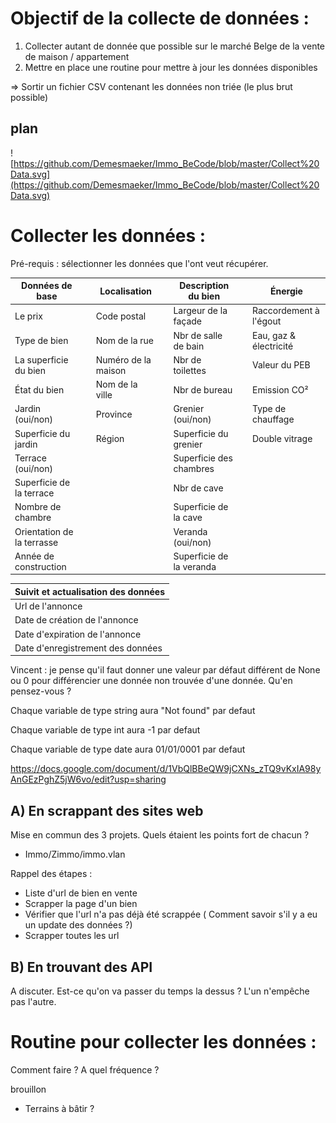 
# Objectif de la collecte de données : 

  1) Collecter autant de donnée que possible sur le marché Belge de la vente de maison / appartement
  2) Mettre en place une routine pour mettre à jour les données disponibles

=> Sortir un fichier CSV contenant les données non triée (le plus brut possible)

## plan

![https://github.com/Demesmaeker/Immo_BeCode/blob/master/Collect%20Data.svg](https://github.com/Demesmaeker/Immo_BeCode/blob/master/Collect%20Data.svg)


# Collecter les données :

Pré-requis : sélectionner les données que l'ont veut récupérer.

| Données de base  | | Localisation|| Description du bien || Énergie| 
| ------------- |-------------|-------------|-------------|------------- |-------------|-------------| 
|Le prix|| Code postal|| Largeur de la façade ||Raccordement à l'égout| 
|Type de bien|| Nom de la rue || Nbr de salle de bain ||Eau, gaz & électricité| 
|La superficie du bien|| Numéro de la maison|| Nbr de toilettes ||Valeur du PEB| 
|État du bien|| Nom de la ville|| Nbr de bureau||Emission CO²| 
|Jardin (oui/non)|| Province|| Grenier (oui/non)||Type de chauffage| 
|Superficie du jardin|| Région|| Superficie du grenier ||Double vitrage| 
|Terrace (oui/non)|||| Superficie des chambres||| 
|Superficie de la terrace|||| Nbr de cave||| 
|Nombre de chambre||||Superficie de la cave ||| 
|Orientation de la terrasse||||Veranda (oui/non)|
| Année de construction | |||Superficie de la veranda|

| Suivit et actualisation des données |
| ------------- |
| Url de l'annonce |
| Date de création de l'annonce |
| Date d'expiration de l'annonce |
| Date d'enregistrement des données  |

Vincent : je pense qu'il faut donner une valeur par défaut différent de None ou 0 pour différencier une donnée non trouvée d'une donnée.
Qu'en pensez-vous ?

Chaque variable de type string aura "Not found" par defaut

Chaque variable de type int aura -1 par defaut

Chaque variable de type date aura 01/01/0001 par defaut

https://docs.google.com/document/d/1VbQlBBeQW9jCXNs_zTQ9vKxIA98yAnGEzPghZ5jW6vo/edit?usp=sharing

## A) En scrappant des sites web

Mise en commun des 3 projets. Quels étaient les points fort de chacun ?

  - Immo/Zimmo/immo.vlan

Rappel des étapes :

- Liste d'url de bien en vente
- Scrapper la page d'un bien
- Vérifier que l'url n'a pas déjà été scrappée ( Comment savoir s'il y a eu un update des données ?)
- Scrapper toutes les url

## B) En trouvant des API

A discuter. Est-ce qu'on va passer du temps la dessus ?
L'un n'empêche pas l'autre.

# Routine pour collecter les données :

Comment faire ?
A quel fréquence ?



brouillon 

  - Terrains à bâtir ?
  
 
